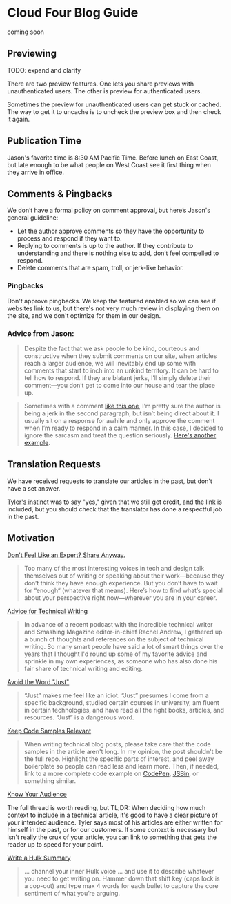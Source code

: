 # Cloud Four Blog Guide

coming soon

## Previewing

TODO: expand and clarify

There are two preview features. One lets you share previews with unauthenticated users. The other is preview for authenticated users.

Sometimes the preview for unauthenticated users can get stuck or cached. The way to get it to uncache is to uncheck the preview box and then check it again.

## Publication Time

Jason's favorite time is 8:30 AM Pacific Time. Before lunch on East Coast, but late enough to be what people on West Coast see it first thing when they arrive in office.

## Comments & Pingbacks

We don’t have a formal policy on comment approval, but here’s Jason's general guideline:

- Let the author approve comments so they have the opportunity to process and respond if they want to.
- Replying to comments is up to the author. If they contribute to understanding and there is nothing else to add, don’t feel compelled to respond.
- Delete comments that are spam, troll, or jerk-like behavior.

### Pingbacks

Don't approve pingbacks. We keep the featured enabled so we can see if websites link to us, but there's not very much review in displaying them on the site, and we don't optimize for them in our design.

### Advice from Jason:

> Despite the fact that we ask people to be kind, courteous and constructive when they submit comments on our site, when articles reach a larger audience, we will inevitably end up some with comments that start to inch into an unkind territory. It can be hard to tell how to respond. If they are blatant jerks, I’ll simply delete their comment—you don’t get to come into our house and tear the place up.

> Sometimes with a comment [like this one](https://cloudfour.com/thinks/an-html-attribute-potentially-worth-4-4m-to-chipotle/#comment-5880), I’m pretty sure the author is being a jerk in the second paragraph, but isn’t being direct about it. I usually sit on a response for awhile and only approve the comment when I’m ready to respond in a calm manner. In this case, I decided to ignore the sarcasm and treat the question seriously. [Here's another example](https://cloudfour.com/thinks/first-thing-you-should-do-to-optimize-your-desktop-site-for-mobile/#comment-690).

## Translation Requests

We have received requests to translate our articles in the past, but don't have a set answer.

[Tyler's instinct](https://cloudfour.slack.com/archives/C0L9UQCTU/p1571268050000100) was to say "yes," given that we still get credit, and the link is included, but you should check that the translator has done a respectful job in the past.

## Motivation

[Don't Feel Like an Expert? Share Anyway.](https://medium.com/@sara_ann_marie/dont-feel-like-an-expert-share-anyway-661f2f8cd038)

> Too many of the most interesting voices in tech and design talk themselves out of writing or speaking about their work—because they don’t think they have enough experience. But you don’t have to wait for “enough“ (whatever that means). Here’s how to find what’s special about your perspective right now—wherever you are in your career.

[Advice for Technical Writing](https://css-tricks.com/advice-for-technical-writing/)

> In advance of a recent podcast with the incredible technical writer and Smashing Magazine editor-in-chief Rachel Andrew, I gathered up a bunch of thoughts and references on the subject of technical writing. So many smart people have said a lot of smart things over the years that I thought I'd round up some of my favorite advice and sprinkle in my own experiences, as someone who has also done his fair share of technical writing and editing.

[Avoid the Word "Just"](https://bradfrost.com/blog/post/just/)

> “Just” makes me feel like an idiot. “Just” presumes I come from a specific background, studied certain courses in university, am fluent in certain technologies, and have read all the right books, articles, and resources. “Just” is a dangerous word.

[Keep Code Samples Relevant](https://twitter.com/sarah_edo/status/1106631555693187073)

> When writing technical blog posts, please take care that the code samples in the article aren't long. In my opinion, the post shouldn't be the full repo. Highlight the specific parts of interest, and peel away boilerplate so people can read less and learn more. Then, if needed, link to a more complete code example on [CodePen](https://codepen.io/), [JSBin](https://jsbin.com/), or something similar.

[Know Your Audience](https://cloudfour.slack.com/archives/C0L9UQCTU/p1572999313002300)

The full thread is worth reading, but TL;DR: When deciding how much context to include in a technical article, it's good to have a clear picture of your intended audience. Tyler says most of his articles are either written for himself in the past, or for our customers. If some context is necessary but isn't really the crux of your article, you can link to something that gets the reader up to speed for your point.

[Write a Hulk Summary](https://chriscoyier.net/2020/01/23/the-hulk-summary/)

> … channel your inner Hulk voice … and use it to describe whatever you need to get writing on. Hammer down that shift key (caps lock is a cop-out) and type max 4 words for each bullet to capture the core sentiment of what you’re arguing.
